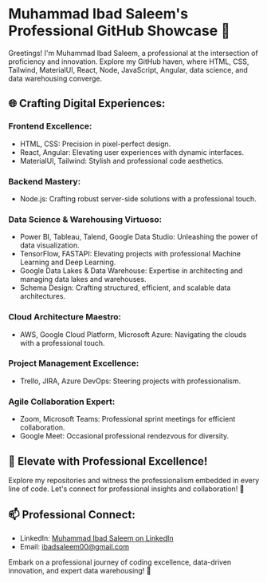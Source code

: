 # Muhammad Ibad Saleem's Professional GitHub Showcase 🚀

Greetings! I'm Muhammad Ibad Saleem, a professional at the intersection of proficiency and innovation. Explore my GitHub haven, where HTML, CSS, Tailwind, MaterialUI, React, Node, JavaScript, Angular, data science, and data warehousing converge.

## 🌐 Crafting Digital Experiences:

### Frontend Excellence:
- HTML, CSS: Precision in pixel-perfect design.
- React, Angular: Elevating user experiences with dynamic interfaces.
- MaterialUI, Tailwind: Stylish and professional code aesthetics.

### Backend Mastery:
- Node.js: Crafting robust server-side solutions with a professional touch.

### Data Science & Warehousing Virtuoso:
- Power BI, Tableau, Talend, Google Data Studio: Unleashing the power of data visualization.
- TensorFlow, FASTAPI: Elevating projects with professional Machine Learning and Deep Learning.
- Google Data Lakes & Data Warehouse: Expertise in architecting and managing data lakes and warehouses.
- Schema Design: Crafting structured, efficient, and scalable data architectures.

### Cloud Architecture Maestro:
- AWS, Google Cloud Platform, Microsoft Azure: Navigating the clouds with a professional touch.

### Project Management Excellence:
- Trello, JIRA, Azure DevOps: Steering projects with professionalism.

### Agile Collaboration Expert:
- Zoom, Microsoft Teams: Professional sprint meetings for efficient collaboration.
- Google Meet: Occasional professional rendezvous for diversity.

## 🚀 Elevate with Professional Excellence!
Explore my repositories and witness the professionalism embedded in every line of code. Let's connect for professional insights and collaboration! 🌟

## 📫 Professional Connect:
- LinkedIn: [Muhammad Ibad Saleem on LinkedIn](https://www.linkedin.com/in/muhammad-ibad-saleem-8b41b31a0/)
- Email: ibadsaleem00@gmail.com

Embark on a professional journey of coding excellence, data-driven innovation, and expert data warehousing! 🚀
